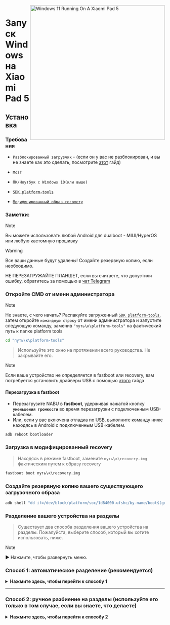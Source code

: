 <img align="right" src="https://raw.githubusercontent.com/erdilS/Port-Windows-11-Xiaomi-Pad-5/main/nabu.png" width="425" alt="Windows 11 Running On A Xiaomi Pad 5">

# Запуск Windows на Xiaomi Pad 5

## Установка

### Требования
- ```Разблокированный загрузчик``` - (если он у вас не разблокирован, и вы не знаете как это сделать, посмотрите [этот](unlock-bootloader-ru.md) гайд)

-  ```Мозг```

- ```ПК/Ноутбук c Windows 10(или выше)```

- [```SDK platform-tools```](https://developer.android.com/studio/releases/platform-tools)

- [```Модифицированный образ recovery```](https://github.com/erdilS/Port-Windows-11-Xiaomi-Pad-5/releases/download/1.0/recovery.img)

### Заметки:
> [!NOTE]
> Вы можете использовать любой Android для dualboot - MIUI/HyperOS или любую кастомную прошивку 

> [!WARNING]
> Все ваши данные будут удалены! Создайте резервную копию, если необходимо.
> 
> НЕ ПЕРЕЗАГРУЖАЙТЕ ПЛАНШЕТ, если вы считаете, что допустили ошибку, обратитесь за помощью в [чат Telegram](https://t.me/nabuwoa)

### Откройте CMD от имени администратора
> [!NOTE]
> Не знаете, с чего начать? Распакуйте загруженный [```SDK platform-tools```](https://developer.android.com/studio/releases/platform-tools), затем откройте ```командную строку``` от имени администратора и запустите следующую команду, заменив `"путь\к\platform-tools"` на фактический путь к папке platform tools
```cmd
cd "путь\к\platform-tools"
```
> Используйте это окно на протяжении всего руководства. Не закрывайте его.

> [!NOTE]
> Если ваше устройство не определяется в fastboot или recovery, вам потребуется установить драйверы USB с помощью [этого](troubleshooting-ru.md#device-is-not-recognized-in-fastboot-or-recovery) гайда

#### Перезагрузка в fastboot 
- Перезагрузите NABU в **fastboot**, удерживая нажатой кнопку **`уменьшения громкости`** во время перезагрузки с подключенным USB-кабелем.
- Или, если у вас включена отладка по USB, выполните команду ниже находясь в Android с подключенным USB-кабелем.
```cmd
adb reboot bootloader
```


### Загрузка в модифицированный recovery
> Находясь в режиме fastboot, замените `путь\к\recovery.img` фактическим путем к образу recovery
```cmd
fastboot boot путь\к\recovery.img
```

### Создайте резервную копию вашего существующего загрузочного образа
```cmd
adb shell "dd if=/dev/block/platform/soc/1d84000.ufshc/by-name/boot$(getprop ro.boot.slot_suffix) of=/tmp/normal_boot.img" && adb pull /tmp/normal_boot.img
```

### Разделение вашего устройства на разделы
> Существует два способа разделения вашего устройства на разделы. Пожалуйста, выберите способ, который вы хотите использовать, ниже.
 
> [!NOTE]
>
> ▶️ Нажмите, чтобы развернуть меню.

### Способ 1: автоматическое разделение (рекомендуется)

<details>
  <summary><strong>Нажмите здесь, чтобы перейти к способу 1</strong></summary> 

### Запустите скрипт разделения
> Замените **$** на объём памяти, который вы хотите выделить для Windows (не добавляйте ГБ, просто напишите число)
> 
> Если вас попросят запустить программу ещё раз, сделайте это
```cmd
adb shell partition $
```

### [Следующий шаг: получение root-доступа на вашем устройстве](/guide/Russian/2-rootguide-ru.md)

</details>

----

### Способ 2: ручное разбиение на разделы (используйте его только в том случае, если вы знаете, что делаете)

<details>
  <summary><strong>Нажмите здесь, чтобы перейти к способу 2</strong></summary>  

#### Отмонтируйте данные
> Игнорируйте возможные ошибки и продолжайте
```cmd
adb shell umount /dev/block/by-name/userdata
``` 

#### Изменение размера таблицы разделов
```cmd
adb shell sgdisk --resize-table 64 /dev/block/sda
```

### Подготовка к разбиению на разделы
```cmd
adb shell parted /dev/block/sda
``` 

#### Вывод текущей таблицы разделов
> Parted выведет список разделов, **userdata** должен быть последним в списке
```cmd
print
``` 

#### Удаление раздела userdata
> Замените **$** на номер раздела **userdata**, который должен быть равен **31**
```cmd
rm $
``` 

#### Восстановление пользовательских данных
> Замените **10,9 ГБ** на предыдущее начальное значение **userdata**, которое мы только что удалили
>
> Замените **70 ГБ** на конечное значение, которое вы хотите присвоить **userdata**. В этом примере доступное для использования пространство в Android составит 70GB — 10,9GB = **59GB**
```cmd
mkpart userdata ext4 10,9GB 70GB
``` 

#### Создание раздела ESP
> Замените **70GB** на конечное значение **userdata**
>
> Замените **70,3GB** на значение, которое вы использовали ранее, добавив к нему **0,3GB**
```cmd
mkpart esp fat32 70GB 70,3GB
``` 

#### Создание раздела Windows
> Замените **70,3GB** на конечное значение **esp**
```cmd
mkpart win ntfs 70,3GB -0MB
``` 

#### Делаем ESP загрузочным
> Используйте `print`, чтобы увидеть все разделы. Замените "$" на номер раздела ESP, который должен быть **32**
```cmd
set $ esp on
``` 

#### Выход из parted
```cmd
quit
``` 

### Форматирование разделов Windows и ESP
> Убедитесь, что у **win** действительно номер раздела **33**, прокрутив вверх вывод команды `print`
```cmd
adb shell mkfs.ntfs -f /dev/block/sda33 -L WINNABU
``` 

> Убедитесь, что в **esp** действительно указан номер раздела **32** прокрутив до вывода команды `print`
```cmd
adb shell mkfs.fat -F32 -s1 /dev/block/sda32 -n ESPNABU
```

### Исправление GPT
> В противном случае Windows может заблокировать ваше устройство
```cmd
adb shell fix gpt
```

#### Перезагрузите свое устройство
> Чтобы проверить, продолжает ли Android запускаться
>
> Если нет, перезагрузите устройство в режиме восстановления и выполните сброс к заводским настройкам
```cmd
adb reboot
```

### [Следующий шаг: получение root-доступа на вашем устройстве](/guide/Russian/2-rootguide-ru.md)

----

</details>
